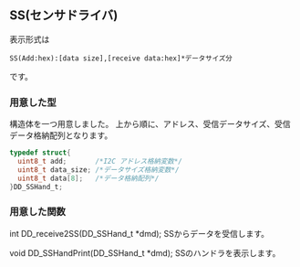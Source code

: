 ## SS(センサドライバ)

表示形式は
```
SS(Add:hex):[data size],[receive data:hex]*データサイズ分
```
です。

### 用意した型
構造体を一つ用意しました。
上から順に、アドレス、受信データサイズ、受信データ格納配列となります。
```c
typedef struct{
  uint8_t add;       /*I2C アドレス格納変数*/
  uint8_t data_size; /*データサイズ格納変数*/
  uint8_t data[8];   /*データ格納配列*/
}DD_SSHand_t;
```

### 用意した関数
int DD_receive2SS(DD_SSHand_t *dmd);
SSからデータを受信します。

void DD_SSHandPrint(DD_SSHand_t *dmd);
SSのハンドラを表示します。